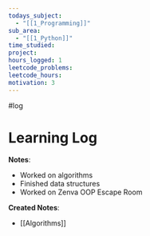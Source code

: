 ```yaml
---
todays_subject:
  - "[[1_Programming]]"
sub_area:
  - "[[1_Python]]"
time_studied: 
project: 
hours_logged: 1
leetcode_problems: 
leetcode_hours: 
motivation: 3
---
```

#log 
# Learning Log
**Notes**:
- Worked on algorithms
- Finished data structures
- Worked on Zenva OOP Escape Room

**Created Notes**:
- [[Algorithms]]